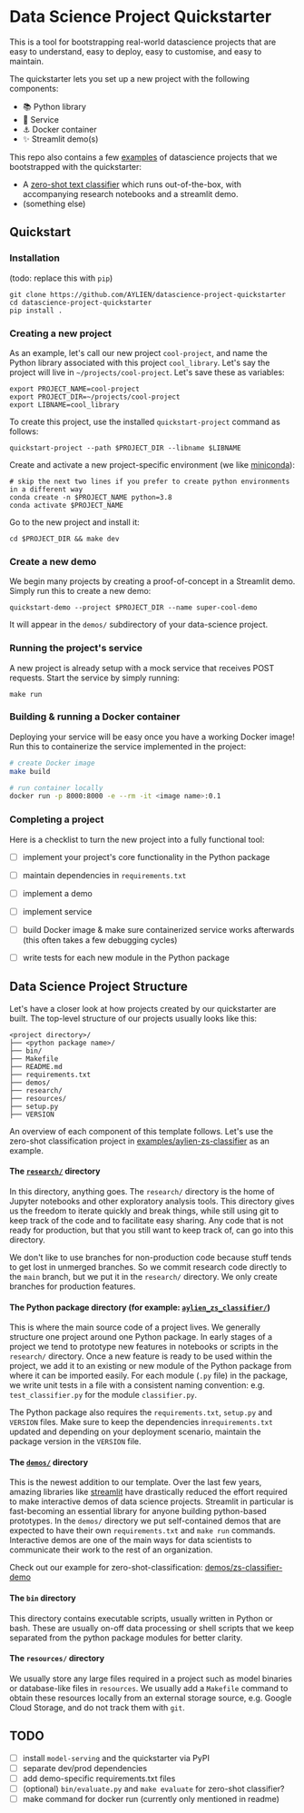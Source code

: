 # Data Science Project Quickstarter

This is a tool for bootstrapping real-world datascience projects that are easy to understand, 
easy to deploy, easy to customise, and easy to maintain.

The quickstarter  lets you set up a new project with the following components:
* 📚 Python library
* 📨 Service
* ⚓ Docker container
* ✨ Streamlit demo(s)

This repo also contains a few [examples](examples) of datascience projects that we bootstrapped with the quickstarter:
* A [zero-shot text classifier](examples/zs_classifier) which runs out-of-the-box, with accompanying research notebooks and a streamlit demo.
* (something else)

## Quickstart

### Installation
(todo: replace this with `pip`)
```
git clone https://github.com/AYLIEN/datascience-project-quickstarter
cd datascience-project-quickstarter
pip install .
```

### Creating a new project

As an example, let's call our new project `cool-project`, and name the Python library associated with this  project `cool_library`. Let's say the project will live in `~/projects/cool-project`. Let's save these as variables:
```
export PROJECT_NAME=cool-project
export PROJECT_DIR=~/projects/cool-project
export LIBNAME=cool_library
```

To create this project, use the installed `quickstart-project` command as follows:
```
quickstart-project --path $PROJECT_DIR --libname $LIBNAME
```

Create and activate a new project-specific environment (we like [miniconda](https://docs.conda.io/en/latest/miniconda.html)):
```
# skip the next two lines if you prefer to create python environments in a different way
conda create -n $PROJECT_NAME python=3.8
conda activate $PROJECT_NAME
```
Go to the new project and install it:
```
cd $PROJECT_DIR && make dev
```
### Create a new demo
We begin many projects by creating a proof-of-concept in a Streamlit demo.
Simply run this to create a new demo:
```
quickstart-demo --project $PROJECT_DIR --name super-cool-demo
```
It will appear in the `demos/` subdirectory of your data-science project.

### Running the project's service
A new project is already setup with a mock service that receives POST requests.  Start the service by simply running:
```
make run
```

### Building & running a Docker container
Deploying your service will be easy once you have a working Docker image!
Run this to containerize the service implemented in the project:
```bash
# create Docker image
make build

# run container locally
docker run -p 8000:8000 -e --rm -it <image name>:0.1
```


### Completing a project
Here is a checklist to turn the new project into a fully functional tool:
- [ ] implement your project's core functionality in the Python package
- [ ] maintain dependencies in `requirements.txt`
- [ ] implement a demo
- [ ] implement service
- [ ] build Docker image & make sure containerized service works afterwards (this often takes a few debugging cycles)
- [ ] write tests for each new module in the Python package


## Data Science Project Structure

Let's have a closer look at how projects created by our quickstarter are built.
The top-level structure of our projects usually looks like this:
```
<project directory>/
├── <python package name>/
├── bin/
├── Makefile
├── README.md
├── requirements.txt
├── demos/
├── research/
├── resources/
├── setup.py
├── VERSION
```

An overview of each component of this template follows. Let's use the zero-shot classification project in [examples/aylien-zs-classifier](examples/aylien-zs-classifier) as an example.

#### The [`research/`](examples/aylien-zs-classifier/research) directory

In this directory, anything goes. The `research/` directory is the home of Jupyter notebooks and other exploratory analysis tools. This directory gives us the freedom to iterate quickly and break things, while still using git to keep track of the code and to facilitate easy sharing. Any code that is not ready for production, but that you still want to keep track of, can go into this directory.

We don't like to use branches for non-production code because stuff tends to get lost in unmerged branches. So we commit research code directly to the `main` branch, but we put it in the `research/` directory. 
We only create branches for production features. 

#### The Python package directory (for example: [`aylien_zs_classifier/`](examples/aylien-sz-classifier/aylien_zs_classifier))

This is where the main source code of a project lives. We generally structure one project around one Python package. In early stages of a project we tend to prototype new features in notebooks or scripts in the `research/` directory. Once a new feature is ready to be used within the project, we add it to an existing or new module of the Python package from where it can be imported easily. For each module (`.py` file) in the package, we write unit tests in a file with a consistent naming convention: e.g. `test_classifier.py` for the module `classifier.py`.

The Python package also requires the `requirements.txt`, `setup.py` and `VERSION` files. Make sure to keep the dependencies in`requirements.txt` updated and depending on your deployment scenario, maintain the package version in the `VERSION` file.

#### The [`demos/`](examples/aylien-zs-classifier/demos) directory
This is the newest addition to our template. Over the last few years, amazing libraries like [streamlit](https://streamlit.io/) have drastically reduced the effort required to make interactive demos of data science projects. Streamlit in particular is fast-becoming an essential library for anyone building python-based prototypes. In  the `demos/` directory we put self-contained demos that are expected to have their own `requirements.txt` and `make run` commands. Interactive demos are one of the main ways for data scientists to communicate their work to the rest of an organization.

Check out our example for zero-shot-classification: [demos/zs-classifier-demo](demos/zs-classifier-demo)

#### The `bin` directory
This directory contains executable scripts, usually written in Python or bash. These are usually on-off data processing or shell scripts that we keep separated from the python package modules for better clarity.

#### The `resources/` directory
We usually store any large files required in a project such as model binaries or database-like files in `resources`. We usually add a `Makefile` command to obtain these resources locally from an external storage source, e.g. Google Cloud Storage, and do not track them with `git`.

## TODO

- [ ] install `model-serving` and the quickstarter via PyPI
- [ ] separate dev/prod dependencies
- [ ] add demo-specific requirements.txt files
- [ ] (optional) `bin/evaluate.py` and `make evaluate` for zero-shot classifier?
- [ ] make command for docker run (currently only mentioned in readme)
